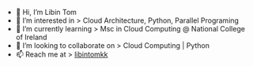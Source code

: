 - 👋 Hi, I’m Libin Tom
- 👀 I’m interested in > Cloud Architecture, Python, Parallel Programing
- 🌱 I’m currently learning > Msc in Cloud Computing @ National College of Ireland
- 💞️ I’m looking to collaborate on > Cloud Computing | Python
- 📫 Reach me at > [libintomkk](https://www.linkedin.com/in/libintomkk/)

<!---
libintomgit/libintomgit is a ✨ special ✨ repository because its `README.md` (this file) appears on your GitHub profile.
You can click the Preview link to take a look at your changes.
--->
